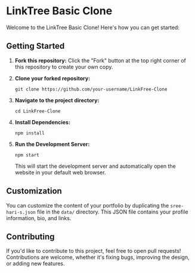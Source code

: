 # LinkTree Basic Clone

Welcome to the LinkTree Basic Clone! Here's how you can get started:

## Getting Started

1. **Fork this repository:**
   Click the "Fork" button at the top right corner of this repository to create your own copy.

2. **Clone your forked repository:**
   ```
   git clone https://github.com/your-username/LinkFree-Clone
   ```

3. **Navigate to the project directory:**
   ```
   cd LinkFree-Clone
   ```

4. **Install Dependencies:**
   ```
   npm install
   ```

5. **Run the Development Server:**
   ```
   npm start
   ```
   This will start the development server and automatically open the website in your default web browser.

## Customization

You can customize the content of your portfolio by duplicating the `sree-hari-s.json` file in the `data/` directory. This JSON file contains your profile information, bio, and links.

## Contributing

If you'd like to contribute to this project, feel free to open pull requests! Contributions are welcome, whether it's fixing bugs, improving the design, or adding new features.

